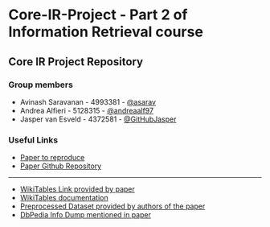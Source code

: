 # Core-IR-Project - Part 2 of Information Retrieval course
## Core IR Project Repository

### Group members
* Avinash Saravanan - 4993381 - [@asarav](https://github.com/asarav)
* Andrea Alfieri - 5128315 - [@andreaalf97](https://github.com/andreaalf97)
* Jasper van Esveld - 4372581 - [@GitHubJasper](https://github.com/GitHubJasper)

### Useful Links
* [Paper to reproduce](https://arxiv.org/pdf/1802.06159.pdf)
* [Paper Github Repository](https://github.com/iai-group/www2018-table)
---
* [WikiTables Link provided by paper](http://websail-fe.cs.northwestern.edu/TabEL/)
* [WikiTables documentation](https://wikitables.readthedocs.io/en/latest/)
* [Preprocessed Dataset provided by authors of the paper](http://iai.group/downloads/smart_table/WP_tables.zip)
* [DbPedia Info Dump mentioned in paper](https://wiki.dbpedia.org/dbpedia-dataset-version-2015-10)